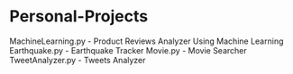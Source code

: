 # Personal-Projects
MachineLearning.py  -  Product Reviews Analyzer Using Machine Learning
Earthquake.py  -  Earthquake Tracker
Movie.py  -  Movie Searcher
TweetAnalyzer.py  -  Tweets Analyzer
